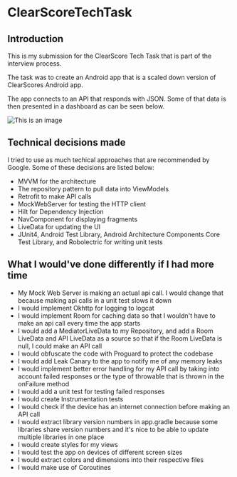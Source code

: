 # ClearScoreTechTask
## Introduction 

This is my submission for the ClearScore Tech Task that is part of the interview process.

The task was to create an Android app that is a scaled down version of ClearScores Android app.

The app connects to an API that responds with JSON. Some of that data is then presented in a dashboard as can be seen below.

![This is an image](https://uc8416965b0f36608cecb580ce5e.previews.dropboxusercontent.com/p/thumb/ABYiT8wV22FRDG05oCn7GWAaMUjxs3U_hn15cH_K86_O9q_4sCHlHfknNV62Tgr3hby1FckZuA68rJdc0aq7RUKfq1KC-Sgnq_cTJgQH1zLjlfaALnvedScu6ex1NLkGO-G_UvKFC1ijjLpUrRzkUjgCJqLkpCCNWnbP6qTbJX6iX9dbEu7IT0WpwNZ7MRzu_6BVZR4gQHHUZZuS-ILvT3Q8FlkL_igLucTlHDL1bDOm_ppmYbcWBpxcZ6-HmSZqA__0f7yaBGkuWqSffS3VcEkyNOggLaH5pclbpO_2v2cqixI-ylJfgsZEnW9_qAKtxbsznR2Kmd_rPAxwVnM37M8-q456M1FR4oT4LXUyrCIn9h0K_ptxQ9nbPQW3hoKOGAj5q9go5ni6nIJZ-IKbn4s0/p.jpeg?fv_content=true&size_mode=2)

## Technical decisions made
I tried to use as much techical approaches that are recommended by Google. Some of these decisions are listed below:
- MVVM for the architecture
- The repository pattern to pull data into ViewModels
- Retrofit to make API calls
- MockWebServer for testing the HTTP client
- Hilt for Dependency Injection
- NavComponent for displaying fragments
- LiveData for updating the UI
- JUnit4, Android Test Library, Android Architecture Components Core Test Library, and Robolectric for writing unit tests

## What I would've done differently if I had more time
- My Mock Web Server is making an actual api call. I would change that because making api calls in a unit test slows it down
- I would implement Okhttp for logging to logcat
- I would implement Room for caching data so that I wouldn't have to make an api call every time the app starts
- I would add a MediatorLiveData to my Repository, and add a Room LiveData and API LiveData as a source so that if the Room LiveData is null, I could make an API call
- I would obfuscate the code with Proguard to protect the codebase
- I would add Leak Canary to the app to notify me of any memory leaks
- I would implement better error handling for my API call by taking into account failed responses or the type of throwable that is thrown in the onFailure method
- I would add a unit test for testing failed responses
- I would create Instrumentation tests
- I would check if the device has an internet connection before making an API call
- I would extract library version numbers in app.gradle because some libraries share version numbers and it's nice to be able to update multiple libraries in one place
- I would create styles for my views
- I would test the app on devices of different screen sizes
- I would extract colors and dimensions into their respective files
- I would make use of Coroutines
